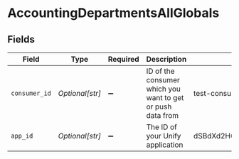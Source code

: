 # AccountingDepartmentsAllGlobals


## Fields

| Field                                                      | Type                                                       | Required                                                   | Description                                                | Example                                                    |
| ---------------------------------------------------------- | ---------------------------------------------------------- | ---------------------------------------------------------- | ---------------------------------------------------------- | ---------------------------------------------------------- |
| `consumer_id`                                              | *Optional[str]*                                            | :heavy_minus_sign:                                         | ID of the consumer which you want to get or push data from | test-consumer                                              |
| `app_id`                                                   | *Optional[str]*                                            | :heavy_minus_sign:                                         | The ID of your Unify application                           | dSBdXd2H6Mqwfg0atXHXYcysLJE9qyn1VwBtXHX                    |